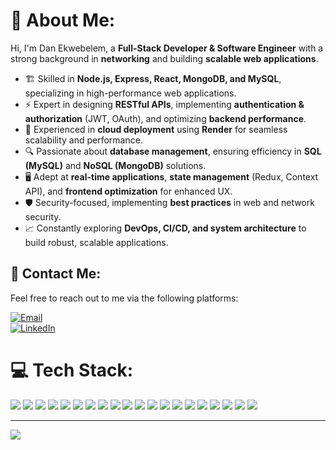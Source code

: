 # 💫 About Me:
Hi, I'm Dan Ekwebelem, a **Full-Stack Developer & Software Engineer** with a strong background in **networking** and building **scalable web applications**.

- 🏗️ Skilled in **Node.js, Express, React, MongoDB, and MySQL**, specializing in high-performance web applications.  
- ⚡ Expert in designing **RESTful APIs**, implementing **authentication & authorization** (JWT, OAuth), and optimizing **backend performance**.  
- 🚀 Experienced in **cloud deployment** using **Render** for seamless scalability and performance.  
- 🔍 Passionate about **database management**, ensuring efficiency in **SQL (MySQL)** and **NoSQL (MongoDB)** solutions.  
- 🖥️ Adept at **real-time applications**, **state management** (Redux, Context API), and **frontend optimization** for enhanced UX.  
- 🛡️ Security-focused, implementing **best practices** in web and network security.  
- 📈 Constantly exploring **DevOps, CI/CD, and system architecture** to build robust, scalable applications.  

## 📩 Contact Me:
Feel free to reach out to me via the following platforms:

[![Email](https://img.shields.io/badge/Email-D14836?logo=gmail&logoColor=white)](mailto:danekwebelem@gmail.com)  
[![LinkedIn](https://img.shields.io/badge/LinkedIn-%230077B5.svg?logo=linkedin&logoColor=white)](https://linkedin.com/in/www.linkedin.com/in/danekwebelem)  

# 💻 Tech Stack:
<p align="left">
  <img src="https://img.shields.io/badge/typescript-%23007ACC.svg?style=for-the-badge&logo=typescript&logoColor=white" />
  <img src="https://img.shields.io/badge/javascript-%23323330.svg?style=for-the-badge&logo=javascript&logoColor=%23F7DF1E" />
  <img src="https://img.shields.io/badge/html5-%23E34F26.svg?style=for-the-badge&logo=html5&logoColor=white" />
  <img src="https://img.shields.io/badge/css3-%231572B6.svg?style=for-the-badge&logo=css3&logoColor=white" />
  <img src="https://img.shields.io/badge/Render-%46E3B7.svg?style=for-the-badge&logo=render&logoColor=white" />
  <img src="https://img.shields.io/badge/Context--Api-000000?style=for-the-badge&logo=react" />
  <img src="https://img.shields.io/badge/chart.js-F5788D.svg?style=for-the-badge&logo=chart.js&logoColor=white" />
  <img src="https://img.shields.io/badge/express.js-%23404d59.svg?style=for-the-badge&logo=express&logoColor=%2361DAFB" />
  <img src="https://img.shields.io/badge/JWT-black?style=for-the-badge&logo=JSON%20web%20tokens" />
  <img src="https://img.shields.io/badge/node.js-6DA55F?style=for-the-badge&logo=node.js&logoColor=white" />
  <img src="https://img.shields.io/badge/react-%2320232a.svg?style=for-the-badge&logo=react&logoColor=%2361DAFB" />
  <img src="https://img.shields.io/badge/react_native-%2320232a.svg?style=for-the-badge&logo=react&logoColor=%2361DAFB" />
  <img src="https://img.shields.io/badge/React_Router-CA4245?style=for-the-badge&logo=react-router&logoColor=white" />
  <img src="https://img.shields.io/badge/redux-%23593d88.svg?style=for-the-badge&logo=redux&logoColor=white" />
  <img src="https://img.shields.io/badge/styled--components-DB7093?style=for-the-badge&logo=styled-components&logoColor=white" />
  <img src="https://img.shields.io/badge/tailwindcss-%2338B2AC.svg?style=for-the-badge&logo=tailwind-css&logoColor=white" />
  <img src="https://img.shields.io/badge/MongoDB-%234ea94b.svg?style=for-the-badge&logo=mongodb&logoColor=white" />
  <img src="https://img.shields.io/badge/mysql-4479A1.svg?style=for-the-badge&logo=mysql&logoColor=white" />
  <img src="https://img.shields.io/badge/github-%23121011.svg?style=for-the-badge&logo=github&logoColor=white" />
  <img src="https://img.shields.io/badge/Postman-FF6C37?style=for-the-badge&logo=postman&logoColor=white" />
</p>

---
[![](https://visitcount.itsvg.in/api?id=dominionbanjo&icon=0&color=0)](https://visitcount.itsvg.in)

